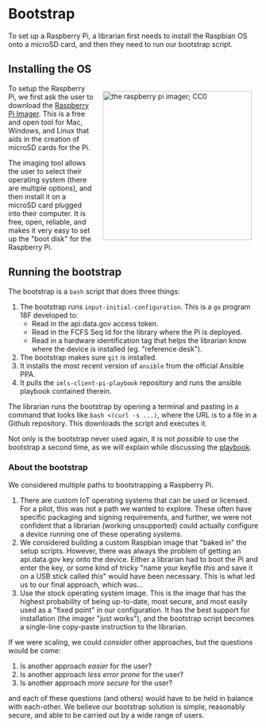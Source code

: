 # Bootstrap

To set up a Raspberry Pi, a librarian first needs to install the Raspbian OS onto a microSD card, and then they need to run our bootstrap script.


## Installing the OS

<img src="/img/imager.png" align="right" width="300px" style="padding: 1em;" alt="the raspberry pi imager; CC0"/>

To setup the Raspberry Pi, we first ask the user to download the [Raspberry Pi Imager](https://www.raspberrypi.org/software/). This is a free and open tool for Mac, Windows, and Linux that aids in the creation of microSD cards for the Pi. 

The imaging tool allows the user to select their operating system (there are multiple options), and then install it on a microSD card plugged into their computer. It is free, open, reliable, and makes it very easy to set up the "boot disk" for the Raspberry Pi.

## Running the bootstrap

The bootstrap is a `bash` script that does three things:

1. The bootstrap runs `input-initial-configuration`. This is a `go` program 18F developed to:
    * Read in the api.data.gov access token.
    *  Read in the FCFS Seq Id for the library where the Pi is deployed.
    * Read in a hardware identification tag that helps the librarian know where the device is installed (eg. "reference desk").
2. The bootstrap makes sure `git` is installed.
3. It installs the most recent version of `ansible` from the official Ansible PPA.
4. It pulls the `imls-client-pi-playbook` repository and runs the ansible playbook contained therein.

The librarian runs the bootstrap by opening a terminal and pasting in a command that looks like `bash <(curl -s ...)`, where the URL is to a file in a Github repository. This downloads the script and executes it. 

Not only is the bootstrap never used again, it is not *possible* to use the bootstrap a second time, as we will explain while discussing the [playbook](playbook.md).

### About the bootstrap

We considered multiple paths to bootstrapping a Raspberry Pi.

1. There are custom IoT operating systems that can be used or licensed. For a pilot, this was not a path we wanted to explore. These often have specific packaging and signing requirements, and further, we were not confident that a librarian (working unsupported) could actually configure a device running one of these operating systems.
2. We considered building a custom Raspbian image that "baked in" the setup scripts. However, there was always the problem of getting an api.data.gov key onto the device. Either a librarian had to boot the Pi and enter the key, or some kind of tricky "name your keyfile *this* and save it on a USB stick called *this*" would have been necessary. This is what led us to our final approach, which was...
3. Use the stock operating system image. This is the image that has the highest probability of being up-to-date, most secure, and most easily used as a "fixed point" in our configuration. It has the best support for installation (the imager "just works"), and the bootstrap script becomes a single-line copy-paste instruction to the librarian. 

If we were scaling, we could *consider* other approaches, but the questions would be come:

1. Is another approach *easier* for the user?
2. Is another approach *less error prone* for the user?
3. Is another approach *more secure* for the user?

and each of these questions (and others) would have to be held in balance with each-other. We believe our bootstrap solution is simple, reasonably secure, and able to be carried out by a wide range of users.
